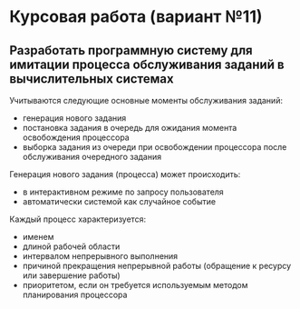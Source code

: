 # Курсовая работа (вариант №11)
        
<h2>Разработать программную систему для имитации процесса обслуживания заданий в вычислительных системах</h2>
Учитываются следующие основные моменты обслуживания заданий: 
<ul>
        <li>генерация нового задания
        <li>постановка задания в очередь для ожидания момента освобождения процессора
        <li>выборка задания из очереди при освобождении процессора после обслуживания очередного задания
</ul>
        
Генерация нового задания (процесса) может происходить:
<ul>
        <li>в интерактивном режиме по запросу пользователя
        <li>автоматически системой как случайное событие
</ul>

Каждый процесс характеризуется:
<ul>
        <li>именем
        <li>длиной рабочей области
        <li>интервалом непрерывного выполнения
        <li>причиной прекращения непрерывной работы (обращение к ресурсу или завершение работы)
        <li>приоритетом, если он требуется используемым методом планирования процессора
</ul>
